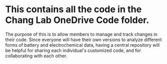 # This contains all the code in the Chang Lab OneDrive Code folder. 

The purpose of this is to allow members to manage and track changes in their code. Since everyone will have their own versions to analyze different forms of battery and electrochemical data, having a central repository will be helpful for sharing each individual's customized code, and for collaborating with each other. 
